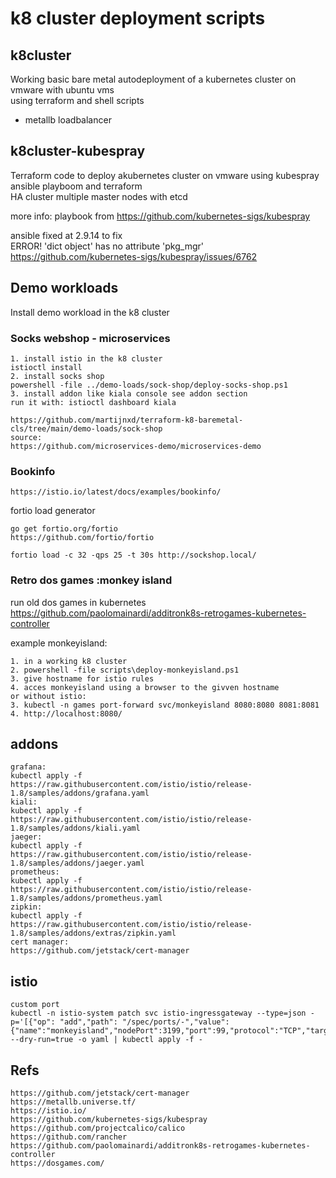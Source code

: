 # k8 cluster deployment scripts

## k8cluster ##

Working basic bare metal autodeployment of a kubernetes cluster on vmware with ubuntu vms \
using terraform and shell scripts 

- metallb loadbalancer


## k8cluster-kubespray ##
Terraform code to deploy akubernetes cluster on vmware using kubespray ansible playboom and terraform \
HA cluster multiple master nodes with etcd

more info:
playbook from https://github.com/kubernetes-sigs/kubespray

ansible fixed at 2.9.14 to fix \
ERROR! 'dict object' has no attribute 'pkg_mgr' \
https://github.com/kubernetes-sigs/kubespray/issues/6762


## Demo workloads ##

Install demo workload in the k8 cluster

### Socks webshop - microservices ###
```
1. install istio in the k8 cluster
istioctl install
2. install socks shop
powershell -file ../demo-loads/sock-shop/deploy-socks-shop.ps1
3. install addon like kiala console see addon section
run it with: istioctl dashboard kiala

https://github.com/martijnxd/terraform-k8-baremetal-cls/tree/main/demo-loads/sock-shop
source:
https://github.com/microservices-demo/microservices-demo
```
### Bookinfo ###
```
https://istio.io/latest/docs/examples/bookinfo/
```

fortio load generator
```
go get fortio.org/fortio
https://github.com/fortio/fortio

fortio load -c 32 -qps 25 -t 30s http://sockshop.local/
```

### Retro dos games :monkey island ###

run old dos games in kubernetes \
https://github.com/paolomainardi/additronk8s-retrogames-kubernetes-controller

example monkeyisland:

```
1. in a working k8 cluster
2. powershell -file scripts\deploy-monkeyisland.ps1
3. give hostname for istio rules
4. acces monkeyisland using a browser to the givven hostname
or without istio:
3. kubectl -n games port-forward svc/monkeyisland 8080:8080 8081:8081
4. http://localhost:8080/

```
## addons ##
```
grafana: 
kubectl apply -f https://raw.githubusercontent.com/istio/istio/release-1.8/samples/addons/grafana.yaml
kiali: 
kubectl apply -f https://raw.githubusercontent.com/istio/istio/release-1.8/samples/addons/kiali.yaml
jaeger: 
kubectl apply -f https://raw.githubusercontent.com/istio/istio/release-1.8/samples/addons/jaeger.yaml
prometheus: 
kubectl apply -f https://raw.githubusercontent.com/istio/istio/release-1.8/samples/addons/prometheus.yaml
zipkin: 
kubectl apply -f https://raw.githubusercontent.com/istio/istio/release-1.8/samples/addons/extras/zipkin.yaml
cert manager: 
https://github.com/jetstack/cert-manager
```
## istio ##
```
custom port 
kubectl -n istio-system patch svc istio-ingressgateway --type=json -p='[{"op": "add","path": "/spec/ports/-","value": {"name":"monkeyisland","nodePort":3199,"port":99,"protocol":"TCP","targetPort":99}}]' --dry-run=true -o yaml | kubectl apply -f -
```

## Refs ##
```
https://github.com/jetstack/cert-manager
https://metallb.universe.tf/
https://istio.io/
https://github.com/kubernetes-sigs/kubespray
https://github.com/projectcalico/calico
https://github.com/rancher
https://github.com/paolomainardi/additronk8s-retrogames-kubernetes-controller
https://dosgames.com/
```
